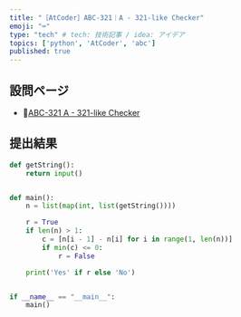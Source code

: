 ```yaml
---
title: "［AtCoder］ABC-321｜A - 321-like Checker"
emoji: "⌨️"
type: "tech" # tech: 技術記事 / idea: アイデア
topics: ['python', 'AtCoder', 'abc']
published: true
---
```


## 設問ページ

- 🔗[ABC-321 A - 321-like Checker](https://atcoder.jp/contests/abc321/tasks/abc321_a)

## 提出結果

```python
def getString():
    return input()


def main():
    n = list(map(int, list(getString())))

    r = True
    if len(n) > 1:
        c = [n[i - 1] - n[i] for i in range(1, len(n))]
        if min(c) <= 0:
            r = False

    print('Yes' if r else 'No')


if __name__ == "__main__":
    main()
```
